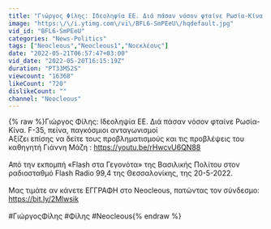 ```yaml
---
title: "Γιώργος Φίλης: Ιδεοληψία ΕΕ. Διά πάσαν νόσον φταίνε Ρωσία-Κίνα. F-35, πείνα, παγκόσμιοι ανταγωνισμοί"
image: "https:\/\/i.ytimg.com\/vi\/BFL6-SmPEeU\/hqdefault.jpg"
vid_id: "BFL6-SmPEeU"
categories: "News-Politics"
tags: ["Neocleous","Neocleous1","Νοεκλέους"]
date: "2022-05-21T06:57:47+03:00"
vid_date: "2022-05-20T16:15:19Z"
duration: "PT33M52S"
viewcount: "16368"
likeCount: "720"
dislikeCount: ""
channel: "Neocleοus"
---
```

{% raw %}Γιώργος Φίλης: Ιδεοληψία ΕΕ. Διά πάσαν νόσον φταίνε Ρωσία-Κίνα. F-35, πείνα, παγκόσμιοι ανταγωνισμοί<br />Αξίζει επίσης να δείτε τους προβληματισμούς και τις προβλέψεις του καθηγητή Γιάννη Μάζη : <a rel="nofollow" target="blank" href="https://youtu.be/rHwcvU6QN88">https://youtu.be/rHwcvU6QN88</a><br /><br />Από την εκπομπή «Flash στα Γεγονότα» της Βασιλικής Πολίτου στον ραδιοσταθμό Flash Radio 99,4 της Θεσσαλονίκης, της 20-5-2022.<br /><br />Μας τιμάτε αν κάνετε ΕΓΓΡΑΦΗ στο Neocleous, πατώντας τον σύνδεσμο:<br /><a rel="nofollow" target="blank" href="https://bit.ly/2Mlwsik">https://bit.ly/2Mlwsik</a><br /><br />#ΓιώργοςΦίλης #Φίλης #Neocleous{% endraw %}
